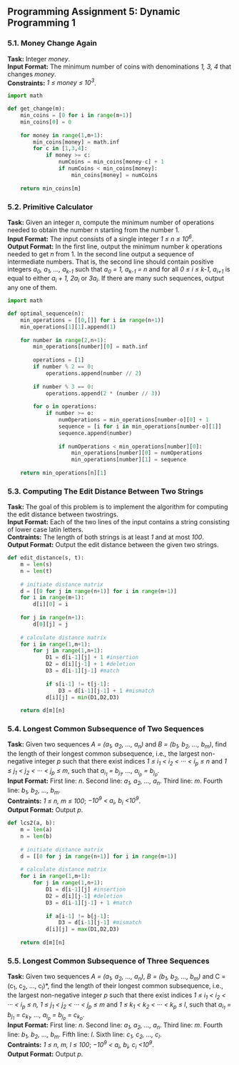 ## Programming Assignment 5: Dynamic Programming 1
### 5.1. Money Change Again
**Task:** Integer *money*.\
**Input Format:** The minimum number of coins with denominations *1, 3, 4* that changes *money*.\
**Constraints:** *1 ≤ money ≤ 10<sup>3</sup>*.

```python
import math

def get_change(m):
    min_coins = [0 for i in range(m+1)]
    min_coins[0] = 0
    
    for money in range(1,m+1):
        min_coins[money] = math.inf
        for c in [1,3,4]:
            if money >= c:
                numCoins = min_coins[money-c] + 1
                if numCoins < min_coins[money]:
                    min_coins[money] = numCoins
    
    return min_coins[m]
```

### 5.2. Primitive Calculator
**Task:** Given an integer *n*, compute the minimum number of operations needed to obtain the number n starting from the number 1.\
**Input Format:** The input consists of a single integer *1 ≤ n ≤ 10<sup>6</sup>*.\
**Output Format:** In the first line, output the minimum number *k* operations needed to get *n* from 1. In the second line output a sequence of intermediate numbers. That is, the second line should contain positive integers *a<sub>0</sub>, a<sub>1</sub>, ..., a<sub>k-1</sub>* such that *a<sub>0</sub> = 1, a<sub>k-1</sub> = n* and for all *0 ≤ i ≤ k-1, a<sub>i+1</sub>* is equal to either *a<sub>i</sub> + 1, 2a<sub>i</sub>* or *3a<sub>i</sub>*. If there are many such sequences, output any one of them.

```python
import math

def optimal_sequence(n):
    min_operations = [[0,[]] for i in range(n+1)]
    min_operations[1][1].append(1)
    
    for number in range(2,n+1):
        min_operations[number][0] = math.inf
        
        operations = [1]
        if number % 2 == 0:
            operations.append(number // 2)
        
        if number % 3 == 0:
            operations.append(2 * (number // 3))
        
        for o in operations:
            if number >= o:
                numOperations = min_operations[number-o][0] + 1
                sequence = [i for i in min_operations[number-o][1]]
                sequence.append(number)
                                
                if numOperations < min_operations[number][0]:
                    min_operations[number][0] = numOperations
                    min_operations[number][1] = sequence
                    
    return min_operations[n][1]
```

### 5.3. Computing The Edit Distance Between Two Strings
**Task:** The goal of this problem is to implement the algorithm for computing the edit distance between twostrings.\
**Input Format:** Each of the two lines of the input contains a string consisting of lower case latin letters.\
**Contraints:** The length of both strings is at least *1* and at most *100*.\
**Output Format:** Output the edit distance between the given two strings.

```python
def edit_distance(s, t):
    m = len(s)
    n = len(t)
    
    # initiate distance matrix
    d = [[0 for j in range(n+1)] for i in range(m+1)]
    for i in range(m+1):
        d[i][0] = i
        
    for j in range(n+1):
        d[0][j] = j
    
    # calculate distance matrix
    for i in range(1,m+1):
        for j in range(1,n+1):
            D1 = d[i-1][j] + 1 #insertion
            D2 = d[i][j-1] + 1 #deletion
            D3 = d[i-1][j-1] #match
            
            if s[i-1] != t[j-1]:
                D3 = d[i-1][j-1] + 1 #mismatch
            d[i][j] = min(D1,D2,D3)
    
    return d[m][n]
```

### 5.4. Longest Common Subsequence of Two Sequences
**Task:** Given two sequences *A = (a<sub>1</sub>, a<sub>2</sub>, ..., a<sub>n</sub>)* and *B = (b<sub>1</sub>, b<sub>2</sub>, ..., b<sub>m</sub>)*, find the length of their longest common subsequence, i.e., the largest non-negative integer *p* such that there exist indices *1 ≤ i<sub>1</sub> < i<sub>2</sub> < ··· < i<sub>p</sub> ≤ n* and *1 ≤ j<sub>1</sub> < j<sub>2</sub> < ··· < j<sub>p</sub> ≤ m*, such that *a<sub>i<sub>1</sub></sub> = b<sub>j<sub>1</sub></sub>, ..., a<sub>i<sub>p</sub></sub> = b<sub>j<sub>p</sub></sub>*.\
**Input Format:** First line: *n*. Second line: *a<sub>1</sub>, a<sub>2</sub>, ..., a<sub>n</sub>*. Third line: *m*. Fourth line: *b<sub>1</sub>, b<sub>2</sub>, ..., b<sub>m</sub>*.\
**Contraints:** *1 ≤ n, m ≤ 100*; *−10<sup>9</sup> < a<sub>i</sub>, b<sub>i</sub> <10<sup>9</sup>*.\
**Output Format:** Output *p*.

```python
def lcs2(a, b):
    m = len(a)
    n = len(b)
    
    # initiate distance matrix
    d = [[0 for j in range(n+1)] for i in range(m+1)]
    
    # calculate distance matrix
    for i in range(1,m+1):
        for j in range(1,n+1):
            D1 = d[i-1][j] #insertion
            D2 = d[i][j-1] #deletion
            D3 = d[i-1][j-1] + 1 #match
            
            if a[i-1] != b[j-1]:
                D3 = d[i-1][j-1] #mismatch
            d[i][j] = max(D1,D2,D3)
    
    return d[m][n]
```

### 5.5. Longest Common Subsequence of Three Sequences
**Task:** Given two sequences *A = (a<sub>1</sub>, a<sub>2</sub>, ..., a<sub>n</sub>), B = (b<sub>1</sub>, b<sub>2</sub>, ..., b<sub>m</sub>)* and C = (c<sub>1</sub>, c<sub>2</sub>, ..., c<sub>l</sub>)*, find the length of their longest common subsequence, i.e., the largest non-negative integer *p* such that there exist indices *1 ≤ i<sub>1</sub> < i<sub>2</sub> < ··· < i<sub>p</sub> ≤ n, 1 ≤ j<sub>1</sub> < j<sub>2</sub> < ··· < j<sub>p</sub> ≤ m* and *1 ≤ k<sub>1</sub> < k<sub>2</sub> < ··· < k<sub>p</sub> ≤ l*, such that *a<sub>i<sub>1</sub></sub> = b<sub>j<sub>1</sub></sub> = c<sub>k<sub>1</sub></sub>, ..., a<sub>i<sub>p</sub></sub> = b<sub>j<sub>p</sub></sub> = c<sub>k<sub>p</sub></sub>*.\
**Input Format:** First line: *n*. Second line: *a<sub>1</sub>, a<sub>2</sub>, ..., a<sub>n</sub>*. Third line: *m*. Fourth line: *b<sub>1</sub>, b<sub>2</sub>, ..., b<sub>m</sub>*. Fifth line: *l*. Sixth line: *c<sub>1</sub>, c<sub>2</sub>, ..., c<sub>l</sub>*.\
**Contraints:** *1 ≤ n, m, l ≤ 100*; *−10<sup>9</sup> < a<sub>i</sub>, b<sub>i</sub>, c<sub>i</sub> <10<sup>9</sup>*.\
**Output Format:** Output *p*.

```python

```
